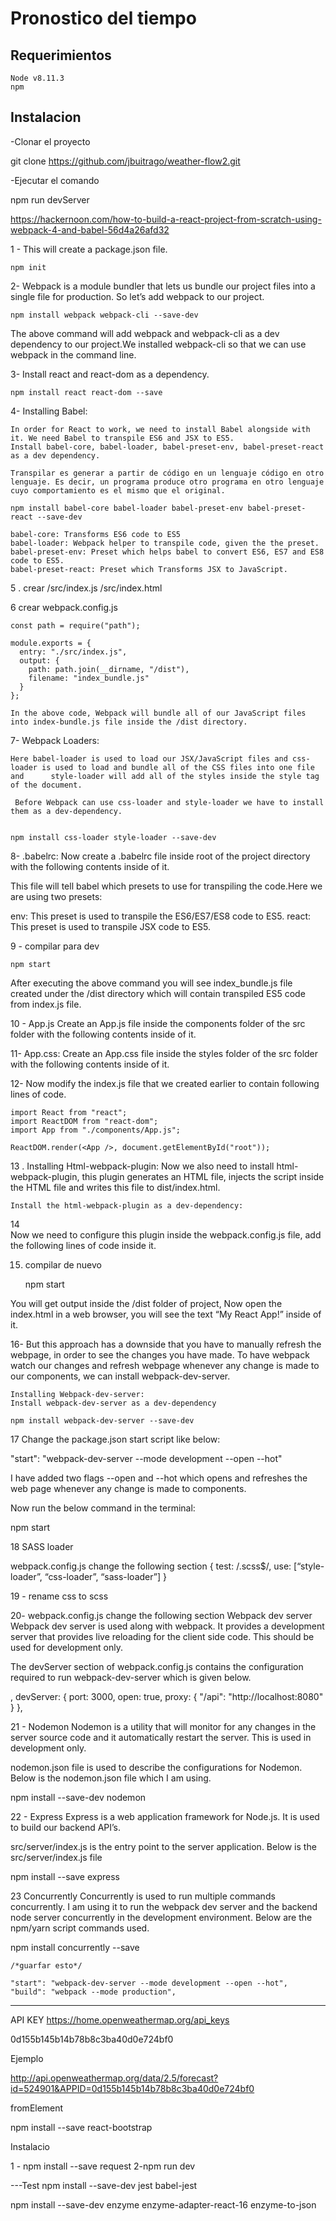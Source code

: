 <H1> Pronostico del tiempo</H1>

<H2>Requerimientos</H2>

	Node v8.11.3
	npm

<H2>Instalacion</H2>

-Clonar el proyecto

git clone https://github.com/jbuitrago/weather-flow2.git

-Ejecutar el comando

npm run devServer



https://hackernoon.com/how-to-build-a-react-project-from-scratch-using-webpack-4-and-babel-56d4a26afd32

1 -  This will create a package.json file.

	npm init

2- Webpack is a module bundler that lets us bundle our project files into a single file for production. So let’s add webpack to our project.


	npm install webpack webpack-cli --save-dev

The above command will add webpack and webpack-cli as a dev dependency to our project.We installed webpack-cli so that we can use webpack in the command line.


3- Install react and react-dom as a dependency.

	npm install react react-dom --save

4- Installing Babel:

	In order for React to work, we need to install Babel alongside with it. We need Babel to transpile ES6 and JSX to ES5.
	Install babel-core, babel-loader, babel-preset-env, babel-preset-react as a dev dependency.

	Transpilar es generar a partir de código en un lenguaje código en otro lenguaje. Es decir, un programa produce otro programa en otro lenguaje 		cuyo comportamiento es el mismo que el original.

	npm install babel-core babel-loader babel-preset-env babel-preset-react --save-dev

	babel-core: Transforms ES6 code to ES5
	babel-loader: Webpack helper to transpile code, given the the preset.
	babel-preset-env: Preset which helps babel to convert ES6, ES7 and ES8 code to ES5.
	babel-preset-react: Preset which Transforms JSX to JavaScript.



5 . crear /src/index.js  /src/index.html


6  crear webpack.config.js

	const path = require("path");

	module.exports = {
	  entry: "./src/index.js",
	  output: {
	    path: path.join(__dirname, "/dist"),
	    filename: "index_bundle.js"
	  }
	};

	In the above code, Webpack will bundle all of our JavaScript files into index-bundle.js file inside the /dist directory.


 7- Webpack Loaders:

	Here babel-loader is used to load our JSX/JavaScript files and css-loader is used to load and bundle all of the CSS files into one file and 	 style-loader will add all of the styles inside the style tag of the document.

	 Before Webpack can use css-loader and style-loader we have to install them as a dev-dependency.


	npm install css-loader style-loader --save-dev


8-
.babelrc:
Now create a .babelrc file inside root of the project directory with the following contents inside of it.



This file will tell babel which presets to use for transpiling the code.Here we are using two presets:

env: This preset is used to transpile the ES6/ES7/ES8 code to ES5.
react: This preset is used to transpile JSX code to ES5.




9  - compilar para dev  


	npm start

After executing the above command you will see index_bundle.js file created under the /dist directory which will contain transpiled ES5 code from index.js file.




10 -  App.js
	Create an App.js file inside the components folder of the src folder with the following contents inside of it.


11- App.css:
	Create an App.css file inside the styles folder of the src folder with the following contents inside of it.


12-
	Now modify the index.js file that we created earlier to contain following lines of code.


	import React from "react";
	import ReactDOM from "react-dom";
	import App from "./components/App.js";

	ReactDOM.render(<App />, document.getElementById("root"));


13 . Installing Html-webpack-plugin:
	Now we also need to install html-webpack-plugin, this plugin generates an HTML file, injects the script inside the HTML file and writes this 	file to dist/index.html.

	Install the html-webpack-plugin as a dev-dependency:



14  
	Now we need to configure this plugin inside the webpack.config.js file, add the following lines of code inside it.


15. compilar de nuevo

	npm start

You will get output inside the /dist folder of project, Now open the index.html in a web browser, you will see the text “My React App!” inside of it.

16-  But this approach has a downside that you have to manually refresh the webpage, in order to see the changes you have made. To have webpack watch 	our changes and refresh webpage whenever any change is made to our components, we can install webpack-dev-server.


	Installing Webpack-dev-server:
	Install webpack-dev-server as a dev-dependency

	npm install webpack-dev-server --save-dev


17  Change the package.json start script like below:

"start": "webpack-dev-server --mode development --open --hot"

I have added two flags --open and --hot which opens and refreshes the web page whenever any change is made to components.

Now run the below command in the terminal:

npm start


18 SASS loader

webpack.config.js change the following section
{
 test: /\.scss$/,
 use: [“style-loader”, “css-loader”, “sass-loader”]
 }


19 - rename css to scss







20- webpack.config.js change the following section
Webpack dev server
Webpack dev server is used along with webpack. It provides a development server that provides live reloading for the client side code. This should be used for development only.

The devServer section of webpack.config.js contains the configuration required to run webpack-dev-server which is given below.




,
  devServer: {
    port: 3000,
    open: true,
    proxy: {
      "/api": "http://localhost:8080"
    }
  },


21 - Nodemon
Nodemon is a utility that will monitor for any changes in the server source code and it automatically restart the server. This is used in development only.

nodemon.json file is used to describe the configurations for Nodemon. Below is the nodemon.json file which I am using.

npm install --save-dev nodemon


22 -  Express
Express is a web application framework for Node.js. It is used to build our backend API’s.

src/server/index.js is the entry point to the server application. Below is the src/server/index.js file

npm install --save express


23 Concurrently
Concurrently is used to run multiple commands concurrently. I am using it to run the webpack dev server and the backend node server concurrently in the development environment. Below are the npm/yarn script commands used.

npm install concurrently --save




	/*guarfar esto*/

    "start": "webpack-dev-server --mode development --open --hot",
    "build": "webpack --mode production",


--------------------------------------------------------------------------


API KEY https://home.openweathermap.org/api_keys

 0d155b145b14b78b8c3ba40d0e724bf0


Ejemplo

http://api.openweathermap.org/data/2.5/forecast?id=524901&APPID=0d155b145b14b78b8c3ba40d0e724bf0


fromElement

npm install --save react-bootstrap

Instalacio

1 - npm install --save request
2-npm run dev




---Test
npm install --save-dev jest babel-jest

npm install --save-dev enzyme enzyme-adapter-react-16 enzyme-to-json
